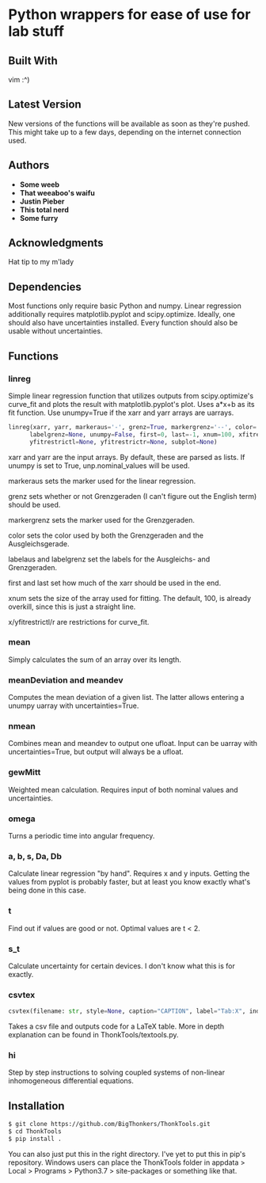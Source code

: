 # Python wrappers for ease of use for lab stuff

## Built With

vim :^)

## Latest Version

New versions of the functions will be available as soon as they're pushed. This might take up to a few days, depending on the internet connection used.

## Authors

* **Some weeb**
* **That weeaboo's waifu**
* **Justin Pieber**
* **This total nerd**
* **Some furry**

## Acknowledgments

Hat tip to my m'lady

## Dependencies

Most functions only require basic Python and numpy. Linear regression additionally requires matplotlib.pyplot and scipy.optimize. Ideally, one should also have uncertainties installed. Every function should also be usable without uncertainties. 

## Functions

### linreg

Simple linear regression function that utilizes outputs from scipy.optimize's curve_fit and plots the result with matplotlib.pyplot's plot. Uses a*x+b as its fit function. Use unumpy=True if the xarr and yarr arrays are uarrays.

````python
linreg(xarr, yarr, markeraus='-', grenz=True, markergrenz='--', color='orange', labelaus='Lineare Regression',
      labelgrenz=None, unumpy=False, first=0, last=-1, xnum=100, xfitrestrictl=None, xfitrestrictr=None,
      yfitrestrictl=None, yfitrestrictr=None, subplot=None)
````

xarr and yarr are the input arrays. By default, these are parsed as lists. If unumpy is set to True, unp.nominal_values will be used.

markeraus sets the marker used for the linear regression.

grenz sets whether or not Grenzgeraden (I can't figure out the English term) should be used.

markergrenz sets the marker used for the Grenzgeraden.

color sets the color used by both the Grenzgeraden and the Ausgleichsgerade.

labelaus and labelgrenz set the labels for the Ausgleichs- and Grenzgeraden.

first and last set how much of the xarr should be used in the end.

xnum sets the size of the array used for fitting. The default, 100, is already overkill, since this is just a straight line.

x/yfitrestrictl/r are restrictions for curve_fit.

### mean

Simply calculates the sum of an array over its length.

### meanDeviation and meandev

Computes the mean deviation of a given list. The latter allows entering a unumpy uarray with uncertainties=True.

### nmean

Combines mean and meandev to output one ufloat. Input can be uarray with uncertainties=True, but output will always be a ufloat.

### gewMitt

Weighted mean calculation.  Requires input of both nominal values and uncertainties.

### omega

Turns a periodic time into angular frequency.

### a, b, s, Da, Db

Calculate linear regression "by hand". Requires x and y inputs. Getting the values from pyplot is probably faster, but at least you know exactly what's being done in this case.

### t

Find out if values are good or not. Optimal values are t < 2.

### s_t

Calculate uncertainty for certain devices. I don't know what this is for exactly.

### csvtex

````python
csvtex(filename: str, style=None, caption="CAPTION", label="Tab:X", index=None, line_break=True, dec_comma=False):
````
Takes a csv file and outputs code for a LaTeX table. More in depth explanation can be found in ThonkTools/textools.py.

### hi

Step by step instructions to solving coupled systems of non-linear inhomogeneous differential equations.

## Installation
``` sh
$ git clone https://github.com/BigThonkers/ThonkTools.git
$ cd ThonkTools
$ pip install .
```
You can also just put this in the right directory. I've yet to put this in pip's repository.
Windows users can place the ThonkTools folder in appdata > Local > Programs > Python3.7 > site-packages or something like that.
